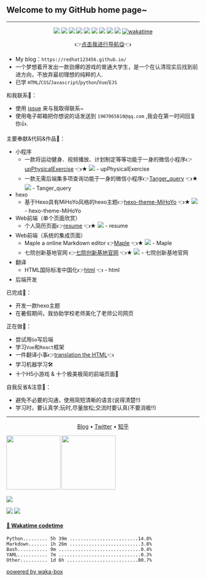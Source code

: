 ## Welcome to my __GitHub__ home page~
---
<p align="center">
  <img src="https://img.shields.io/badge/-JavaScript-e5cd0c?style=flat-square&logo=JavaScript&labelColor=f7df1e&logoColor=000" /> 
  <img src="https://img.shields.io/badge/-TypeScript-blue?style=flat-square&logo=TypeScript&labelColor=CCEEFF&logoColor=blue" /> 
  <img src="https://img.shields.io/badge/-Python-e5cd0c?style=flat-square&logo=Python&labelColor=f7df1e&logoColor=000" /> 
  <img src="https://img.shields.io/badge/-HTML5-e34f26?style=flat-square&logo=HTML5&logoColor=fff" />
  <img src="https://img.shields.io/badge/-Mathematica-cc0000?style=flat-square&logo=Wolfram&logoColor=white" />
  <img src="https://img.shields.io/badge/-MATLAB-0076A8?style=flat-square&logo=MathWorks&logoColor=white" />
  <img src="https://img.shields.io/badge/-R-276DC3?style=flat-square&logo=R&logoColor=white" />
  <img src="https://img.shields.io/badge/-SPSS-006699?style=flat-square&logo=IBM&logoColor=white" />
  <img src="https://img.shields.io/badge/-SAS-0071C5?style=flat-square&logo=SAS&logoColor=white" />
  <a href="https://wakatime.com/@af33183b-1f14-4919-b7f7-17da9ae5e142">
  <img src="https://wakatime.com/badge/user/af33183b-1f14-4919-b7f7-17da9ae5e142.svg" alt="wakatime" />
</a>
</p>

<p align="center">👉<a  href="https://redhat123456.github.io/router_index/">点击我进行导航😋</a>👈</p>

* My blog：`https://redhat123456.github.io/`
* 一个梦想着开发出一款劲爆的游戏的普通大学生，是一个在认清现实后找到前进方向，不放弃最初理想的纯粹的人.
* 已学 `HTML`/`CSS`/`Javascript`/`python`/`Vue`/`EJS`

和我联系🌿：

* 使用 <a href="https://github.com/redhat123456/redhat123456/issues/new" >issue</a> 来与我取得联系~
* 使用电子邮箱把你想说的话发送到 `1907065810@qq.com` ,我会在第一时间回复你👍.

主要奉献&代码&作品🌾：
+ 小程序
  - 一款将运动健身、视频播放、计划制定等等功能于一身的微信小程序👉<a href="https://github.com/redhat123456/upPhysicalExercise">upPhysicalExercise</a> 👈★ ![](https://badgen.net/github/stars/redhat123456/upPhysicalExercise) - upPhysicalExercise
  - 一款无需后端集多项查询功能于一身的微信小程序👉<a href="https://github.com/redhat123456/Tanger_query">Tanger_query</a> 👈★ ![](https://badgen.net/github/stars/redhat123456/Tanger_query) - Tanger_query
+ hexo
  - 基于Hexo具有MiHoYo风格的hexo主题👉<a href="https://github.com/redhat123456/hexo-theme-MiHoYo">hexo-theme-MiHoYo</a> 👈★ ![](https://badgen.net/github/stars/redhat123456/hexo-theme-MiHoYo) - hexo-theme-MiHoYo
+ Web前端（单个页面欣赏）
  - 个人简历页面👉<a href="https://github.com/redhat123456/resume">resume</a> 👈★ ![](https://badgen.net/github/stars/redhat123456/resume)  - resume
+ Web前端（系统的集成页面）
  - Maple a online Markdown editor 👉<a href="https://github.com/redhat123456/Maple">Maple</a> 👈★ ![](https://badgen.net/github/stars/redhat123456/Maple) - Maple
  - 七院创新基地官网 👉<a href="https://github.com/seven-innovation-base/official-website">七院创新基地官网</a> 👈★ ![](https://badgen.net/github/stars/seven-innovation-base/official-website)  - 七院创新基地官网
+ 翻译
  - HTML国际标准中国化👉<a href="https://github.com/redhat123456/html">html</a> 👈 - html
+ 后端开发

已完成🌴：
* 开发一款hexo主题
* 在暑假期间，我协助学校老师美化了老师公司网页

正在做🍃：
* 尝试用`Go`写后端
* 学习`Vue`和`React`框架
* 一件翻译小事👉<a href="https://github.com/redhat123456/html">translation the HTML</a>👈
* 学习机器学习🛠
* 十个H5小游戏 & 十个极美极简的前端页面🚀

自我反省&注意🍁：

* 避免不必要的沟通，使用简短清晰的语言(说得清楚!!)
* 学习时，要认真学;玩时,尽量放松;交流时要认真(不要消极!!)

---


<p align="center">
  <a href="https://redhat123456.github.io" target="_blank">Blog</a> •
  <a href="https://twitter.com/Tanger77300402" target="_blank">Twitter</a> •
  <a href="https://www.zhihu.com/people/lan-de-qi-ming-liao-5" target="_blank">知乎</a>
</p>

<b>
<image src='https://github-readme-stats.vercel.app/api?username=redhat123456&show_icons=true&theme=calm' height= 141></image>
</b>
<b>
<image src='https://github-readme-stats.vercel.app/api/top-langs/?username=redhat123456&layout=compact&theme=calm' height= 141></image>
</b>

<image src='https://github-profile-trophy.vercel.app/?username=redhat123456&theme=nord'></image>

<img src="https://github-readme-stats.vercel.app/api?username=redhat123456&show_icons=true&theme=default" />

  <!-- GitHub Streak -->
  <img src="https://github-readme-streak-stats.herokuapp.com/?user=redhat123456&theme=default" />



#### <a href="https://gist.github.com/redhat123456/4ee62e60852b37982d499d809324675b" target="_blank">📅 Wakatime codetime </a>

<!-- START_WakaGIST -->
```text
Python......... 5h 39m .........................14.8%
Markdown....... 1h 26m ..........................3.8%
Bash........... 9m ..............................0.4%
YAML........... 7m ..............................0.3%
Other.......... 1d 6h ..........................80.7%
```
<!-- END_WakaGIST -->

[powered by waka-box](https://github.com/redhat123456/waka-box)



